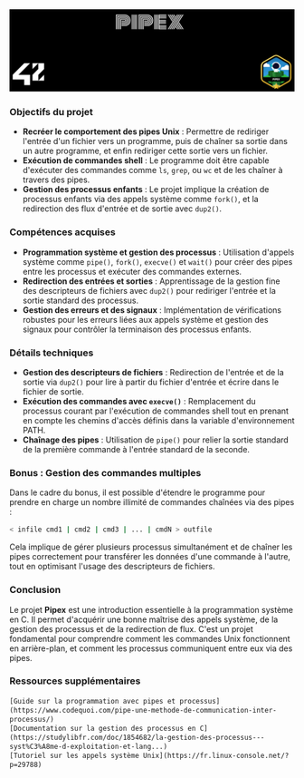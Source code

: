 <picture>
<img alt="Entête du dépôt Pipex_42_Mulhouse." src="https://github.com/Paype67210/Pipex_42_Mulhouse/blob/main/Tools/cover-pipex.png">
</picture>

### Objectifs du projet

- **Recréer le comportement des pipes Unix** : Permettre de rediriger l'entrée d'un fichier vers un programme, puis de chaîner sa sortie dans un autre programme, et enfin rediriger cette sortie vers un fichier.
- **Exécution de commandes shell** : Le programme doit être capable d'exécuter des commandes comme `ls`, `grep`, ou `wc` et de les chaîner à travers des pipes.
- **Gestion des processus enfants** : Le projet implique la création de processus enfants via des appels système comme `fork()`, et la redirection des flux d'entrée et de sortie avec `dup2()`.

### Compétences acquises

- **Programmation système et gestion des processus** : Utilisation d'appels système comme `pipe()`, `fork()`, `execve()` et `wait()` pour créer des pipes entre les processus et exécuter des commandes externes.
- **Redirection des entrées et sorties** : Apprentissage de la gestion fine des descripteurs de fichiers avec `dup2()` pour rediriger l'entrée et la sortie standard des processus.
- **Gestion des erreurs et des signaux** : Implémentation de vérifications robustes pour les erreurs liées aux appels système et gestion des signaux pour contrôler la terminaison des processus enfants.

### Détails techniques

- **Gestion des descripteurs de fichiers** : Redirection de l'entrée et de la sortie via `dup2()` pour lire à partir du fichier d'entrée et écrire dans le fichier de sortie.
- **Exécution des commandes avec `execve()`** : Remplacement du processus courant par l'exécution de commandes shell tout en prenant en compte les chemins d'accès définis dans la variable d'environnement PATH.
- **Chaînage des pipes** : Utilisation de `pipe()` pour relier la sortie standard de la première commande à l'entrée standard de la seconde.

### Bonus : Gestion des commandes multiples

Dans le cadre du bonus, il est possible d'étendre le programme pour prendre en charge un nombre illimité de commandes chaînées via des pipes :
```bash
< infile cmd1 | cmd2 | cmd3 | ... | cmdN > outfile
```
Cela implique de gérer plusieurs processus simultanément et de chaîner les pipes correctement pour transférer les données d'une commande à l'autre, tout en optimisant l'usage des descripteurs de fichiers.

### Conclusion

Le projet **Pipex** est une introduction essentielle à la programmation système en C. Il permet d'acquérir une bonne maîtrise des appels système, de la gestion des processus et de la redirection de flux. C'est un projet fondamental pour comprendre comment les commandes Unix fonctionnent en arrière-plan, et comment les processus communiquent entre eux via des pipes.

### Ressources supplémentaires

    [Guide sur la programmation avec pipes et processus](https://www.codequoi.com/pipe-une-methode-de-communication-inter-processus/)
    [Documentation sur la gestion des processus en C](https://studylibfr.com/doc/1854682/la-gestion-des-processus---syst%C3%A8me-d-exploitation-et-lang...)
    [Tutoriel sur les appels système Unix](https://fr.linux-console.net/?p=29788)